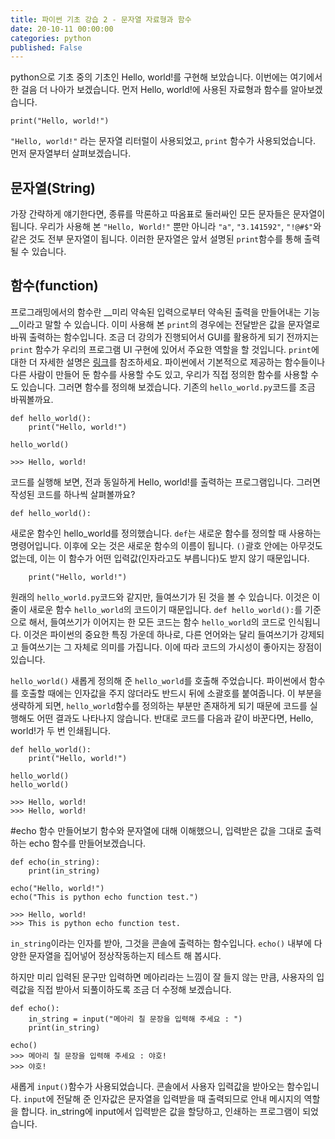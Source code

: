 ```yaml
---
title: 파이썬 기초 강습 2 - 문자열 자료형과 함수
date: 20-10-11 00:00:00
categories: python
published: False
---
```


python으로 기초 중의 기초인 Hello, world!를 구현해 보았습니다. 이번에는 여기에서 한 걸음 더 나아가 보겠습니다. 먼저 Hello, world!에 사용된 자료형과 함수를 알아보겠습니다.

```
print("Hello, world!")
```

`"Hello, world!"` 라는 문자열 리터럴이 사용되었고, `print` 함수가 사용되었습니다. 먼저 문자열부터 살펴보겠습니다.

## 문자열(String)
가장 간략하게 얘기한다면, 종류를 막론하고 따옴표로 둘러싸인 모든 문자들은 문자열이 됩니다. 우리가 사용해 본 `"Hello, World!"` 뿐만 아니라 `"a"`, `"3.141592"`, `"!@#$"`와 같은 것도 전부 문자열이 됩니다. 이러한 문자열은 앞서 설명된 `print`함수를 통해 출력될 수 있습니다.

## 함수(function)
프로그래밍에서의 함수란 __미리 약속된 입력으로부터 약속된 출력을 만들어내는 기능__이라고 말할 수 있습니다. 이미 사용해 본 `print`의 경우에는 전달받은 값을 문자열로 바꿔 출력하는 함수입니다.
조금 더 강의가 진행되어서 GUI를 활용하게 되기 전까지는 `print` 함수가 우리의 프로그램 UI 구현에 있어서 주요한 역할을 할 것입니다. `print`에 대한 더 자세한 설명은 [링크]("https://docs.python.org/3/library/functions.html#print")를 참조하세요.
파이썬에서 기본적으로 제공하는 함수들이나 다른 사람이 만들어 둔 함수를 사용할 수도 있고, 우리가 직접 정의한 함수를 사용할 수도 있습니다. 그러면 함수를 정의해 보겠습니다. 기존의 `hello_world.py`코드를 조금 바꿔볼까요.

```
def hello_world():
    print("Hello, world!")

hello_world()

>>> Hello, world!
```

코드를 실행해 보면, 전과 동일하게 Hello, world!를 출력하는 프로그램입니다. 그러면 작성된 코드를 하나씩 살펴볼까요?

`def hello_world():`

새로운 함수인 hello_world를 정의했습니다. `def`는 새로운 함수를 정의할 때 사용하는 명령어입니다. 이후에 오는 것은 새로운 함수의 이름이 됩니다. `()`괄호 안에는 아무것도 없는데, 이는 이 함수가 어떤 입력값(인자라고도 부릅니다)도 받지 않기 때문입니다.

`    print("Hello, world!")`

원래의 `hello_world.py`코드와 같지만, 들여쓰기가 된 것을 볼 수 있습니다. 이것은 이 줄이 새로운 함수 `hello_world`의 코드이기 때문입니다. `def hello_world():`를 기준으로 해서, 들여쓰기가 이어지는 한 모든 코드는 함수 `hello_world`의 코드로 인식됩니다. 이것은 파이썬의 중요한 특징 가운데 하나로, 다른 언어와는 달리 들여쓰기가 강제되고 들여쓰기는 그 자체로 의미를 가집니다. 이에 따라 코드의 가시성이 좋아지는 장점이 있습니다.

`hello_world()`
새롭게 정의해 준 `hello_world`를 호출해 주었습니다. 파이썬에서 함수를 호출할 때에는 인자값을 주지 않더라도 반드시 뒤에 소괄호를 붙여줍니다. 이 부분을 생략하게 되면, `hello_world`함수를 정의하는 부분만 존재하게 되기 때문에 코드를 실행해도 어떤 결과도 나타나지 않습니다. 반대로 코드를 다음과 같이 바꾼다면, Hello, world!가 두 번 인쇄됩니다.

```
def hello_world():
    print("Hello, world!")

hello_world()
hello_world()

>>> Hello, world!
>>> Hello, world!
```

#echo 함수 만들어보기
함수와 문자열에 대해 이해했으니, 입력받은 값을 그대로 출력하는 echo 함수를 만들어보겠습니다.
```
def echo(in_string):
    print(in_string)

echo("Hello, world!")
echo("This is python echo function test.")

>>> Hello, world!
>>> This is python echo function test.
```

`in_string`이라는 인자를 받아, 그것을 콘솔에 출력하는 함수입니다. `echo()` 내부에 다양한 문자열을 집어넣어 정상작동하는지 테스트 해 봅시다.

하지만 미리 입력된 문구만 입력하면 메아리라는 느낌이 잘 들지 않는 만큼, 사용자의 입력값을 직접 받아서 되풀이하도록 조금 더 수정해 보겠습니다.

```
def echo():
    in_string = input("메아리 칠 문장을 입력해 주세요 : ")
    print(in_string)

echo()
>>> 메아리 칠 문장을 입력해 주세요 : 야호!
>>> 야호!
```

새롭게 `input()`함수가 사용되었습니다. 콘솔에서 사용자 입력값을 받아오는 함수입니다. `input`에 전달해 준 인자값은 문자열을 입력받을 때 출력되므로 안내 메시지의 역할을 합니다.
in_string에 input에서 입력받은 값을 할당하고, 인쇄하는 프로그램이 되었습니다.
